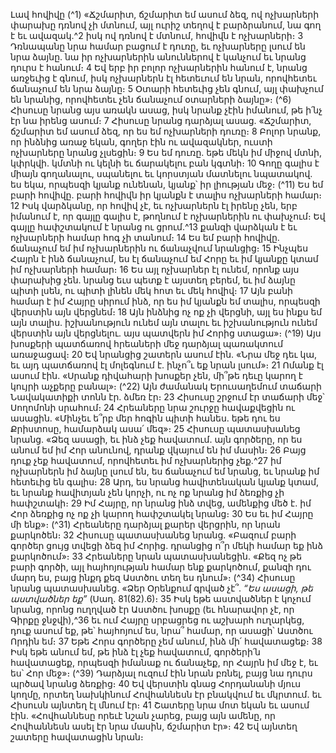 
Լավ հովիվը
(^1) «Ճշմարիտ, ճշմարիտ եմ ասում ձեզ, ով ոչխարների փարախը դռնով չի մտնում, այլ ուրիշ տեղով է բարձրանում,
նա գող է եւ ավազակ.^2 իսկ ով դռնով է մտնում, հովիվն է ոչխարների։ 3 Դռնապանը նրա համար բացում է դուռը, եւ
ոչխարները լսում են նրա ձայնը. նա իր ոչխարներին անուններով է կանչում եւ նրանց դուրս է հանում։ 4 Եվ երբ իր բոլոր
ոչխարներին հանում է, նրանց առջեւից է գնում, իսկ ոչխարներն էլ հետեւում են նրան, որովհետեւ ճանաչում են նրա
ձայնը։ 5 Օտարի հետեւից չեն գնում, այլ փախչում են նրանից, որովհետեւ չեն ճանաչում օտարների ձայնը»։
(^6) Հիսուսը նրանց այս առակն ասաց, իսկ նրանք չէին իմանում, թե ի՛նչ էր նա իրենց ասում։ 7 Հիսուսը նրանց դարձյալ
ասաց. «Ճշմարիտ, ճշմարիտ եմ ասում ձեզ, որ ես եմ ոչխարների դուռը։ 8 Բոլոր նրանք, որ ինձնից առաջ եկան, գողեր
էին ու ավազակներ, ուստի ոչխարները նրանց չլսեցին։ 9 Ես եմ դուռը. եթե մեկն իմ միջով մտնի, կփրկվի. կմտնի ու կելնի
եւ ճարակելու բան կգտնի։ 10 Գողը գալիս է միայն գողանալու, սպանելու եւ կորստյան մատնելու նպատակով. ես եկա,
որպեսզի կյանք ունենան, կյանք՝ իր լիության մեջ։
(^11) Ես եմ բարի հովիվը. բարի հովիվն իր կյանքն է տալիս ոչխարների համար։ 12 Իսկ վարձկանը, որ հովիվ չէ, եւ
ոչխարներն էլ իրենը չեն, երբ իմանում է, որ գայլը գալիս է, թողնում է ոչխարներին ու փախչում։ Եվ գայլը հափշտակում
է նրանց ու ցրում.^13 քանզի վարձկան է եւ ոչխարների համար հոգ չի տանում։ 14 Ես եմ բարի հովիվը. ճանաչում եմ իմ
ոչխարներին ու ճանաչվում նրանցից։ 15 Ինչպես Հայրն է ինձ ճանաչում, ես էլ ճանաչում եմ Հորը եւ իմ կյանքը կտամ իմ
ոչխարների համար։ 16 Ես այլ ոչխարներ էլ ունեմ, որոնք այս փարախից չեն. նրանց եւս պետք է այստեղ բերեմ, եւ իմ ձայնը
պիտի լսեն, ու պիտի լինեն մեկ հոտ եւ մեկ հովիվ։ 17 Այն բանի համար է իմ Հայրը սիրում ինձ, որ ես իմ կյանքն եմ տալիս,
որպեսզի վերստին այն վերցնեմ։ 18 Այն ինձնից ոչ ոք չի վերցնի, այլ ես ինքս եմ այն տալիս. իշխանություն ունեմ այն
տալու եւ իշխանություն ունեմ վերստին այն վերցնելու. այս պատվերն իմ Հորից ստացա»։
(^19) Այս խոսքերի պատճառով հրեաների մեջ դարձյալ պառակտում առաջացավ։ 20 Եվ նրանցից շատերն ասում էին.
«Նրա մեջ դեւ կա, եւ այդ պատճառով էլ մոլեգնում է. ինչո՞ւ եք նրան լսում»։ 21 Ոմանք էլ ասում էին. «Սրանք դիվահարի
խոսքեր չեն, մի՞թե դեւը կարող է կույրի աչքերը բանալ»։
(^22) Այն ժամանակ Երուսաղեմում տաճարի Նավակատիքի տոնն էր. ձմեռ էր։ 23 Հիսուսը շրջում էր տաճարի մեջ՝
Սողոմոնի սրահում։ 24 Հրեաները նրա շուրջը հավաքվեցին ու ասացին. «Մինչեւ ե՞րբ մեր հոգին պիտի հանես. եթե դու
ես Քրիստոսը, համարձակ ասա՛ մեզ»։ 25 Հիսուսը պատասխանեց նրանց. «Ձեզ ասացի, եւ ինձ չեք հավատում. այն
գործերը, որ ես անում եմ իմ Հոր անունով, դրանք վկայում են իմ մասին։ 26 Բայց դուք չեք հավատում, որովհետեւ իմ
ոչխարներից չեք.^27 իմ ոչխարներն իմ ձայնը լսում են, ես ճանաչում եմ նրանց, եւ նրանք իմ հետեւից են գալիս։ 28 Արդ, ես
նրանց հավիտենական կյանք կտամ, եւ նրանք հավիտյան չեն կորչի, ու ոչ ոք նրանց իմ ձեռքից չի հափշտակի։ 29 Իմ
Հայրը, որ նրանց ինձ տվեց, ամենքից մեծ է. իմ Հոր ձեռքից ոչ ոք չի կարող հափշտակել նրանց։ 30 Ես եւ իմ Հայրը մի ենք»։
(^31) Հրեաները դարձյալ քարեր վերցրին, որ նրան քարկոծեն։ 32 Հիսուսը պատասխանեց նրանց. «Բազում բարի գործեր
ցույց տվեցի ձեզ իմ Հորից. դրանցից ո՞ր մեկի համար եք ինձ քարկոծում»։ 33 Հրեաները նրան պատասխանեցին. «Քեզ
ոչ թե բարի գործի, այլ հայհոյության համար ենք քարկոծում, քանզի դու մարդ ես, բայց ինքդ քեզ Աստծու տեղ ես դնում»։
(^34) Հիսուսը նրանց պատասխանեց. «Ձեր Օրենքում գրված չէ՞. _“Ես ասացի, թե աստվածներ եք”_ (Սաղ. 81(82).6)։ 35 Իսկ
եթե աստվածներ է կոչում նրանց, որոնց ուղղված էր Աստծու խոսքը (եւ հնարավոր չէ, որ Գիրքը ջնջվի),^36 եւ ում Հայրը
սրբացրեց ու աշխարհ ուղարկեց, դուք ասում եք, թե՝ հայհոյում ես, նրա՞ համար, որ ասացի՝ Աստծու Որդին եմ։ 37 Եթե
Հորս գործերը չեմ անում, ինձ մի՛ հավատացեք։ 38 Իսկ եթե անում եմ, թե ինձ էլ չեք հավատում, գործերի՛ն հավատացեք,
որպեսզի իմանաք ու ճանաչեք, որ Հայրն իմ մեջ է, եւ ես՝ Հոր մեջ»։
(^39) Դարձյալ ուզում էին նրան բռնել, բայց նա դուրս պրծավ նրանց ձեռքից։ 40 Եվ վերստին գնաց Հորդանանի մյուս
կողմը, որտեղ նախկինում Հովհաննեսն էր բնակվում եւ մկրտում. եւ Հիսուսն այնտեղ էլ մնում էր։ 41 Շատերը նրա մոտ
եկան եւ ասում էին. «Հովհաննեսը որեւէ նշան չարեց, բայց այն ամենը, որ Հովհաննեսն ասել էր նրա մասին, ճշմարիտ
էր»։ 42 Եվ այնտեղ շատերը հավատացին նրան։

